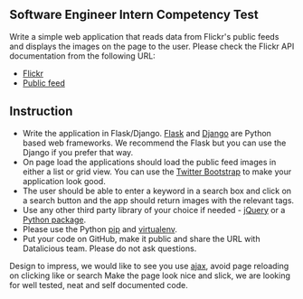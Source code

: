 ## Software Engineer Intern Competency Test

Write a simple web application that reads data from Flickr's public feeds and displays the images on the page to the user.
Please check the Flickr API documentation from the following URL:

- [Flickr]( http://www.flickr.com/services/feeds/)
- [Public feed](https://api.flickr.com/services/feeds/photos_public.gne)

## Instruction

- Write the application in Flask/Django. [Flask](http://flask.pocoo.org/) and [Django](https://www.djangoproject.com/) are Python based web frameworks. We recommend the Flask but you can use the Django if you prefer that way.
- On page load the applications should load the public feed images in either a list or grid view. You can use the [Twitter Bootstrap](http://getbootstrap.com/) to make your application look good. 
- The user should be able to enter a keyword in a search box and click on a search button and the app should return images with the relevant tags.
- Use any other third party library of your choice if needed - [jQuery](https://jquery.com/) or a [Python package](https://pypi.python.org/pypi).
- Please use the Python [pip](https://pypi.python.org/pypi/pip) and [virtualenv](https://virtualenv.pypa.io/en/latest/).
- Put your code on GitHub, make it public and share the URL with Datalicious team. Please do not ask questions.

Design to impress, we would like to see you use [ajax](http://www.w3schools.com/ajax/), avoid page reloading on clicking like or search​ Make the page look nice and slick, we are looking for well tested, neat and self documented code.

